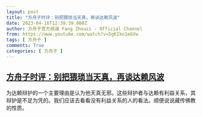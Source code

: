 ```yaml
---
layout: post
title: "方舟子时评：别把猥琐当天真，再谈达赖风波"
date: 2023-04-16T12:39:39.000Z
author: 方舟子官方频道 Fang Zhouzi - Official Channel
from: https://www.youtube.com/watch?v=5gKIkn1eGVw
tags: [ 方舟子 ]
comments: True
categories: [ 方舟子 ]
---
```

<!--1681648779000-->
[方舟子时评：别把猥琐当天真，再谈达赖风波](https://www.youtube.com/watch?v=5gKIkn1eGVw)
------

<div>
为达赖辩护的一个主要理由是认为他天真无邪。这些辩护者与达赖有利益关系，其辩护是不足为凭的。我们应该去看看没有利益关系的人的看法。顺便说说藏传佛教的性质。
</div>
